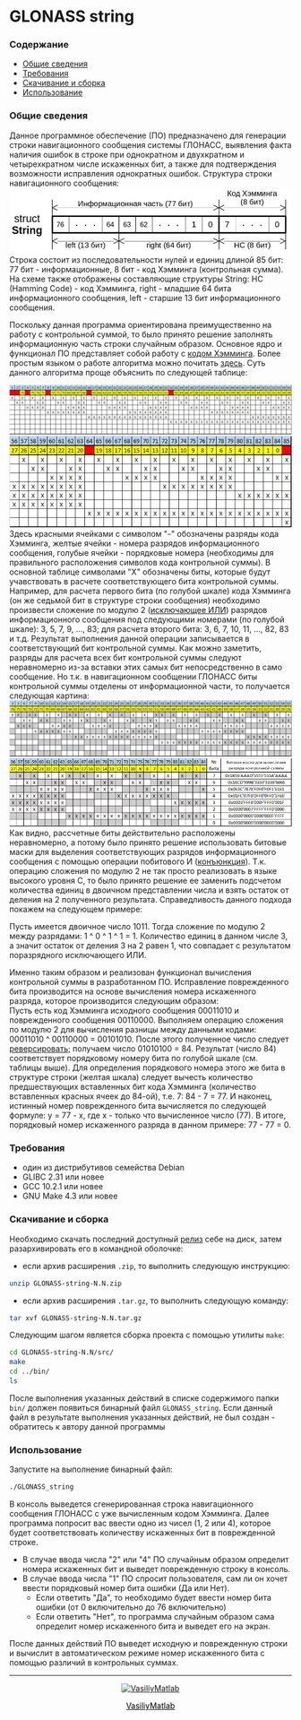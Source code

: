 <h1>GLONASS string</h1>

<h3>Содержание</h3>

- [Общие сведения](#Info)
- [Требования](#Requirements)
- [Скачивание и сборка](#Building)
- [Использование](#Usage)

<a name="Info"/><h3>Общие сведения</h3>
Данное программное обеспечение (ПО) предназначено для генерации строки навигационного сообщения системы ГЛОНАСС, выявления факта наличия ошибок в строке при однократном и двухкратном и четырехкратном числе искаженных бит, а также для подтверждения возможности исправления однократных ошибок. Структура строки навигационного сообщения:
<img src="figures/String_Structure.jpg"/>
Строка состоит из последовательности нулей и единиц длиной 85 бит: 77 бит - информационные, 8 бит - код Хэмминга (контрольная сумма). На схеме также отображены составляющие структуры String: HC (Hamming Code) - код Хэмминга, right - младшие 64 бита информационного сообщения, left - старшие 13 бит информационного сообщения.

Поскольку данная программа ориентирована преимущественно на работу с контрольной суммой, то было принято решение заполнять информационную часть строки случайным образом. Основное ядро и функционал ПО представляет собой работу с <a href="https://ru.wikipedia.org/wiki/%D0%9A%D0%BE%D0%B4_%D0%A5%D1%8D%D0%BC%D0%BC%D0%B8%D0%BD%D0%B3%D0%B0">кодом Хэмминга</a>. Более простым языком о работе алгоритма можно почитать <a href="https://habr.com/ru/post/140611/">здесь</a>. Суть данного алгоритма проще объяснить по следующей таблице:

<img src="figures/Table1_1.jpg"/>
<img src="figures/Table1_2.jpg"/>
Здесь красными ячейками с символом "-" обозначены разряды кода Хэмминга, желтые ячейки - номера разрядов информационного сообщения, голубые ячейки - порядковые номера (необходимы для правильного расположения символов кода контрольной суммы). В основной таблице символами "X" обозначены биты, которые будут учавствовать в расчете соответствующего бита контрольной суммы. Например, для расчета первого бита (по голубой шкале) кода Хэмминга (он же седьмой бит в структуре строки сообщения) необходимо произвести сложение по модулю 2 (<a href="https://ru.wikipedia.org/wiki/%D0%98%D1%81%D0%BA%D0%BB%D1%8E%D1%87%D0%B0%D1%8E%D1%89%D0%B5%D0%B5_%C2%AB%D0%B8%D0%BB%D0%B8%C2%BB">исключающее ИЛИ</a>) разрядов информационного сообщения под следующими номерами (по голубой шкале): 3, 5, 7, 9, ..., 83; для расчета второго бита: 3, 6, 7, 10, 11, ..., 82, 83 и т.д. Результат выполнения данной операции записывается в соответствующий бит контрольной суммы. Как можно заметить, разряды для расчета всех бит контрольной суммы следуют неравномерно из-за вставки этих самых бит непосредственно в само сообщение. Но т.к. в навигационном сообщении ГЛОНАСС биты контрольной суммы отделены от информационной части, то получается следующая картина:
<img src="figures/Table2_1.jpg"/>
<img src="figures/Table2_2.jpg"/>
Как видно, рассчетные биты действительно расположены неравномерно, а потому было принято решение использовать битовые маски для выделения соответствующих разрядов информационного сообщения с помощью операции побитового И (<a href="https://ru.wikipedia.org/wiki/%D0%9A%D0%BE%D0%BD%D1%8A%D1%8E%D0%BD%D0%BA%D1%86%D0%B8%D1%8F">конъюнкция</a>). Т.к. операцию сложения по модулю 2 не так просто реализовать в языке высокого уровня С, то было принято решение ее заменить подсчетом количества единиц в двоичном представлении числа и взять остаток от деления на 2 полученного результата. Справедливость данного подхода покажем на следующем примере:

Пусть имеется двоичное число 1011. Тогда сложение по модулю 2 между разрядами: 1 ^ 0 ^ 1 ^ 1 = 1. Количество единиц в данном числе 3, а значит остаток от деления 3 на 2 равен 1, что совпадает с результатом поразрядного исключающего ИЛИ.

Именно таким образом и реализован функционал вычисления контрольной суммы в разработанном ПО. Исправление поврежденного бита производится на основе вычисления номера искаженного разряда, которое производится следующим образом:  
Пусть есть код Хэмминга исходного сообщения 00011010 и поврежденного сообщения 00110000. Выполняем операцию сложения по модулю 2 для вычисления разницы между данными кодами: 00011010 ^ 00110000 = 00101010. После этого полученное число следует <a href="https://stackoverflow.com/questions/2602823/in-c-c-whats-the-simplest-way-to-reverse-the-order-of-bits-in-a-byte">реверсировать</a>; получаем число 01010100 = 84. Результат (число 84) соответствует порядковому номеру бита по голубой шкале (см. таблицы выше). Для определения порядкового номера этого же бита в структуре строки (желтая шкала) следует вычесть количество предшествующих вставленных бит кода Хэмминга (количество вставленных красных ячеек до 84-ой), т.е. 7: 84 - 7 = 77. И наконец, истинный номер поврежденного бита вычисляется по следующей формуле: y = 77 - x, где x - только что вычисленное число (77). В итоге, порядковый номер искаженного разряда в данном примере: 77 - 77 = 0.

<a name="Requirements"/><h3>Требования</h3>

- один из дистрибутивов семейства Debian
- GLIBC 2.31 или новее
- GCC 10.2.1 или новее
- GNU Make 4.3 или новее

<a name="Building"/><h3>Скачивание и сборка</h3>
Необходимо скачать последний доступный <a href="https://github.com/VasiliyMatlab/GLONASS-string/releases">релиз</a> себе на диск, затем разархивировать его в командной оболочке:

- если архив расширения `.zip`, то выполнить следующую инструкцию:
```bash
unzip GLONASS-string-N.N.zip
```
- если архив расширения `.tar.gz`, то выполнить следующую команду:
```bash
tar xvf GLONASS-string-N.N.tar.gz
```
Следующим шагом является сборка проекта с помощью утилиты `make`:
```bash
cd GLONASS-string-N.N/src/
make
cd ../bin/
ls
```
После выполнения указанных действий в списке содержимого папки `bin/` должен появиться бинарный файл `GLONASS_string`. Если данный файл в результате выполнения указанных действий, не был создан - обратитесь к автору данной программы

<a name="Usage"/><h3>Использование</h3>
Запустите на выполнение бинарный файл:

```bash
./GLONASS_string
```
В консоль выведется сгенерированная строка навигационного сообщения ГЛОНАСС с уже вычисленным кодом Хэмминга. Далее программа попросит вас ввести одно из чисел (1, 2 или 4), которое будет соответствовать количеству искаженных бит в поврежденной строке.
- В случае ввода числа "2" или "4" ПО случайным образом определит номера искаженных бит и выведет поврежденную строку в консоль.
- В случае ввода числа "1" ПО спросит пользователя, сам ли он хочет ввести порядковый номер бита ошибки (Да или Нет).
  - Если ответить "Да", то необходимо будет ввести номер бита ошибки (от 0 включительно до 76 включительно)
  - Если ответить "Нет", то программа случайным образом сама определит номер искаженного бита и выведет его на экран.  

После данных действий ПО выведет исходную и поврежденную строки и вычислит в автоматическом режиме номер искаженного бита с помощью различий в контрольных суммах.

***
<p align="center"><a href="https://github.com/VasiliyMatlab"><img src="https://github.com/VasiliyMatlab.png" width="100" alt="VasiliyMatlab" /></a></p>
<p align="center"><a href="https://github.com/VasiliyMatlab" style="color: #000000">VasiliyMatlab</a></p>
